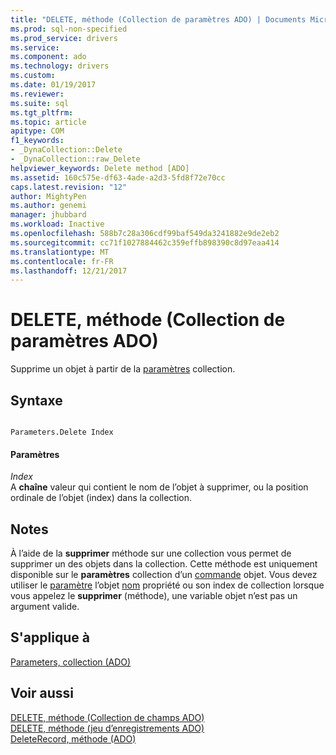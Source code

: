 ```yaml
---
title: "DELETE, méthode (Collection de paramètres ADO) | Documents Microsoft"
ms.prod: sql-non-specified
ms.prod_service: drivers
ms.service: 
ms.component: ado
ms.technology: drivers
ms.custom: 
ms.date: 01/19/2017
ms.reviewer: 
ms.suite: sql
ms.tgt_pltfrm: 
ms.topic: article
apitype: COM
f1_keywords:
- _DynaCollection::Delete
- _DynaCollection::raw_Delete
helpviewer_keywords: Delete method [ADO]
ms.assetid: 160c575e-df63-4ade-a2d3-5fd8f72e70cc
caps.latest.revision: "12"
author: MightyPen
ms.author: genemi
manager: jhubbard
ms.workload: Inactive
ms.openlocfilehash: 588b7c28a306cdf99baf549da3241882e9de2eb2
ms.sourcegitcommit: cc71f1027884462c359effb898390c8d97eaa414
ms.translationtype: MT
ms.contentlocale: fr-FR
ms.lasthandoff: 12/21/2017
---
```

# <a name="delete-method-ado-parameters-collection"></a>DELETE, méthode (Collection de paramètres ADO)
Supprime un objet à partir de la [paramètres](../../../ado/reference/ado-api/parameters-collection-ado.md) collection.  
  
## <a name="syntax"></a>Syntaxe  
  
```  
  
Parameters.Delete Index  
```  
  
#### <a name="parameters"></a>Paramètres  
 *Index*  
 A **chaîne** valeur qui contient le nom de l’objet à supprimer, ou la position ordinale de l’objet (index) dans la collection.  
  
## <a name="remarks"></a>Notes   
 À l’aide de la **supprimer** méthode sur une collection vous permet de supprimer un des objets dans la collection. Cette méthode est uniquement disponible sur le **paramètres** collection d’un [commande](../../../ado/reference/ado-api/command-object-ado.md) objet. Vous devez utiliser le [paramètre](../../../ado/reference/ado-api/parameter-object.md) l’objet [nom](../../../ado/reference/ado-api/name-property-ado.md) propriété ou son index de collection lorsque vous appelez le **supprimer** (méthode), une variable objet n’est pas un argument valide.  
  
## <a name="applies-to"></a>S'applique à  
 [Parameters, collection (ADO)](../../../ado/reference/ado-api/parameters-collection-ado.md)  
  
## <a name="see-also"></a>Voir aussi  
 [DELETE, méthode (Collection de champs ADO)](../../../ado/reference/ado-api/delete-method-ado-fields-collection.md)   
 [DELETE, méthode (jeu d’enregistrements ADO)](../../../ado/reference/ado-api/delete-method-ado-recordset.md)   
 [DeleteRecord, méthode (ADO)](../../../ado/reference/ado-api/deleterecord-method-ado.md)
